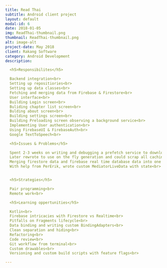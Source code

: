 ```yaml
---
title: Read Thai
subtitle: Android client project
layout: default
modal-id: 6
date: 2018-01-05
img: ReadThai-thumbnail.png
thumbnail: ReadThai-thumbnail.png
alt: image-alt
project-date: May 2018
client: Rakang Software
category: Android Development
description:

  <h5>Responsibilites</h5>

  Backend integration<br>
  Setting up repositiories<br>
  Setting up data classes<br>
  Fetching and merging data from Firebase & Firestore<br>
  User interface<br>
  Building Login screen<br>
  Buliding chapter list screen<br>
  Bulding about screen<br>
  Building settings screen<br>
  Building Preloading screen observing a background service<br>
  Implementing User authentication<br>
  Using FirebaseUI & FirebaseAuth<br>
  Google TextToSpeech<br>

  <h5>Issues & Problems</h5>

  Spent 2-3 weeks on writing and debugging a prefetch service to download and cashe all the sounds used in the app<br>
  Later rewrote to use on the fly generation and could scrap all caching and background service headaches<br>
  Merging firestore data and firebase real time database data into one object<br>
  With help from PerErik, wrote custom MediatorLiveData with state<br>


  <h5>Strategies</h5>

  Pair programming<br>
  Remote work<br>

  <h5>Learning oppertunities</h5>

  Kotlin<br>
  Firebase intricacies with Firestore vs Realtime<br>
  Pitfalls on Fragments lifecycle<br>
  Data binding and writing custom BindingAdapters<br>
  Clean separation and hiding<br>
  Refactoring<br>
  Code review<br>
  Git workflow from terminal<br>
  Custom drawables<br>
  Versioning and custom build scripts with feature flags<br>

---
```

